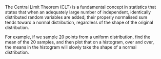 The Central Limit Theorem (CLT) is a fundamental concept in statistics that states that when an adequately large number of independent, identically distributed random variables are added, their properly normalised sum tends toward a normal distribution, regardless of the shape of the original distribution.

For example, if we sample 20 points from a uniform distribution, find the mean of the 20 samples, and then plot that on a histogram, over and over, the means in the histogram will slowly take the shape of a normal distribution.